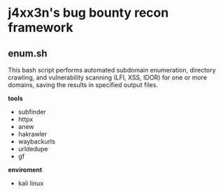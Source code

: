 # j4xx3n's bug bounty recon framework

## enum.sh
This bash script performs automated subdomain enumeration, directory crawling, and vulnerability scanning (LFI, XSS, IDOR) for one or more domains, saving the results in specified output files.

**tools**
- subfinder
- httpx
- anew
- hakrawler
- waybackurls
- urldedupe
- gf

**enviroment**
- kali linux
